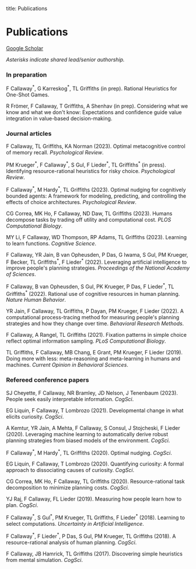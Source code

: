 title: Publications

# Publications

[Google Scholar](https://scholar.google.com/citations?user=oX7L_mMAAAAJ&hl=en&oi=ao)

_Asterisks indicate shared lead/senior authorship._

<!-- <<PUBS>> -->


### In preparation 

F Callaway<sup>&ast;</sup>, G Karreskog<sup>&ast;</sup>, TL Griffiths (in prep). Rational Heuristics for One-Shot Games. [<span class="fa fa-file"></span>](https://fredcallaway.com/pdfs/callaway-heuristics.pdf)

R Frömer, F Callaway, T Griffiths, A Shenhav (in prep). Considering what we know and what we don't know: Expectations and confidence guide value integration in value-based decision-making. [<span class="fa fa-file"></span>](https://fredcallaway.com/pdfs/fromer-considering.pdf)


### Journal articles 

F Callaway, TL Griffiths, KA Norman (2023). Optimal metacognitive control of memory recall. _Psychological Review_. [<span class="fa fa-file"></span>](https://fredcallaway.com/pdfs/callaway2023metamemory.pdf)

PM Krueger<sup>&ast;</sup>, F Callaway<sup>&ast;</sup>, S Gul, F Lieder<sup>&ast;</sup>, TL Griffiths<sup>&ast;</sup> (in press). Identifying resource-rational heuristics for risky choice. _Psychological Review_. [<span class="fa fa-file"></span>](https://fredcallaway.com/pdfs/krueger2023identifying.pdf)

F Callaway<sup>&ast;</sup>, M Hardy<sup>&ast;</sup>, TL Griffiths (2023). Optimal nudging for cognitively bounded agents: A framework for modeling, predicting, and controlling the effects of choice architectures. _Psychological Review_. [<span class="fa fa-file"></span>](https://fredcallaway.com/pdfs/callaway2023nudging.pdf)

CG Correa, MK Ho, F Callaway, ND Daw, TL Griffiths (2023). Humans decompose tasks by trading off utility and computational cost. _PLOS Computational Biology_. [<span class="fa fa-file"></span>](https://fredcallaway.com/pdfs/correa2023humans.pdf)

MY Li, F Callaway, WD Thompson, RP Adams, TL Griffiths (2023). Learning to learn functions. _Cognitive Science_. [<span class="fa fa-file"></span>](https://fredcallaway.com/pdfs/li2023learning.pdf)

F Callaway, YR Jain, B van Opheusden, P Das, G Iwama, S Gul, PM Krueger, F Becker, TL Griffiths<sup>&ast;</sup>, F Lieder<sup>&ast;</sup> (2022). Leveraging artificial intelligence to improve people's planning strategies. _Proceedings of the National Academy of Sciences_. [<span class="fa fa-file"></span>](https://fredcallaway.com/pdfs/callaway2022leveraging.pdf)

F Callaway, B van Opheusden, S Gul, PK Krueger, P Das, F Lieder<sup>&ast;</sup>, TL Griffiths<sup>&ast;</sup> (2022). Rational use of cognitive resources in human planning. _Nature Human Behavior_. [<span class="fa fa-file"></span>](https://fredcallaway.com/pdfs/callaway2022planning.pdf)

YR Jain, F Callaway, TL Griffiths, P Dayan, PM Krueger, F Lieder (2022). A computational process-tracing method for measuring people's planning strategies and how they change over time. _Behavioral Research Methods_. [<span class="fa fa-file"></span>](https://fredcallaway.com/pdfs/jain2022computational.pdf)

F Callaway, A Rangel, TL Griffiths (2021). Fixation patterns in simple choice reflect optimal information sampling. _PLoS Computational Biology_. [<span class="fa fa-file"></span>](https://fredcallaway.com/pdfs/callaway2021fixation.pdf)

TL Griffiths, F Callaway, MB Chang, E Grant, PM Krueger, F Lieder (2019). Doing more with less: meta-reasoning and meta-learning in humans and machines. _Current Opinion in Behavioral Sciences_. [<span class="fa fa-file"></span>](https://fredcallaway.com/pdfs/griffiths2019doing.pdf)


### Refereed conference papers 

SJ Cheyette, F Callaway, NR Bramley, JD Nelson, J Tenenbaum (2023). People seek easily interpretable information. _CogSci_. [<span class="fa fa-file"></span>](https://fredcallaway.com/pdfs/cheyette2023people.pdf)

EG Liquin, F Callaway, T Lombrozo (2021). Developmental change in what elicits curiosity. _CogSci_. [<span class="fa fa-file"></span>](https://fredcallaway.com/pdfs/liquin2021developmental.pdf)

A Kemtur, YR Jain, A  Mehta, F  Callaway, S Consul, J Stojcheski, F Lieder (2020). Leveraging machine learning to automatically derive robust planning strategies from biased models of the environment. _CogSci_. [<span class="fa fa-file"></span>](https://fredcallaway.com/pdfs/kemtur2020leveraging.pdf)

F Callaway<sup>&ast;</sup>, M Hardy<sup>&ast;</sup>, TL Griffiths (2020). Optimal nudging. _CogSci_. [<span class="fa fa-file"></span>](https://fredcallaway.com/pdfs/callaway2020optimal.pdf)

EG Liquin, F Callaway, T Lombrozo (2020). Quantifying curiosity: A formal approach to dissociating causes of curiosity. _CogSci_. [<span class="fa fa-file"></span>](https://fredcallaway.com/pdfs/liquin2020quantifying.pdf)

CG Correa, MK Ho, F Callaway, TL Griffiths (2020). Resource-rational task decomposition to minimize planning costs. _CogSci_. [<span class="fa fa-file"></span>](https://fredcallaway.com/pdfs/correa2020resource.pdf)

YJ Raj, F Callaway, FL Lieder (2019). Measuring how people learn how to plan. _CogSci_. [<span class="fa fa-file"></span>](https://fredcallaway.com/pdfs/raj2019measuring.pdf)

F Callaway<sup>&ast;</sup>, S Gul<sup>&ast;</sup>, PM Krueger, TL Griffiths, F Lieder<sup>&ast;</sup> (2018). Learning to select computations. _Uncertainty in Artificial Intelligence_. [<span class="fa fa-file"></span>](https://fredcallaway.com/pdfs/callaway2018learning.pdf)

F Callaway<sup>&ast;</sup>, F Lieder<sup>&ast;</sup>, P Das, S Gul, PM Krueger, TL Griffiths (2018). A resource-rational analysis of human planning. _CogSci_. [<span class="fa fa-file"></span>](https://fredcallaway.com/pdfs/callaway2018resource.pdf)

F Callaway, JB Hamrick, TL Griffiths (2017). Discovering simple heuristics from mental simulation. _CogSci_. [<span class="fa fa-file"></span>](https://fredcallaway.com/pdfs/callaway2017discovering.pdf)

